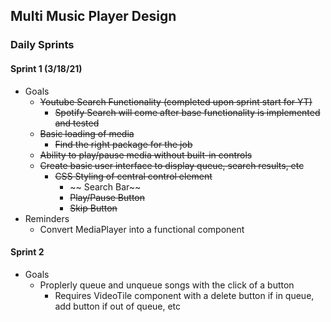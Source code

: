 ## Multi Music Player Design

### Daily Sprints

#### Sprint 1 (3/18/21)

- Goals
    - ~~Youtube Search Functionality (completed upon sprint start for YT)~~
        - ~~Spotify Search will come after base functionality is implemented and tested~~
    - ~~Basic loading of media~~
        - ~~Find the right package for the job~~
    - ~~Ability to play/pause media without built-in controls~~
    - ~~Create basic user interface to display queue, search results, etc~~
        - ~~CSS Styling of central control element~~
            - ~~ Search Bar~~
            - ~~Play/Pause Button~~
            - ~~Skip Button~~
- Reminders
    - Convert MediaPlayer into a functional component

#### Sprint 2

- Goals
    - Proplerly queue and unqueue songs with the click of a button
        - Requires VideoTile component with a delete button if in queue, add button if out of queue, etc
        

